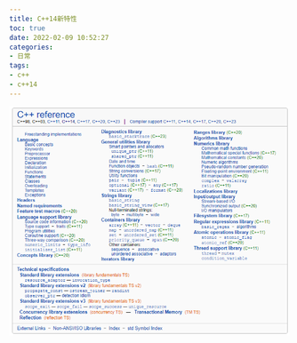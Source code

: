 ```yaml
---
title: C++14新特性
toc: true
date: 2022-02-09 10:52:27
categories:
- 日常
tags:
- c++
- c++14
---
```


<center>
    <img src="32/teaser-image.png" />
</center>
<!-- more -->

